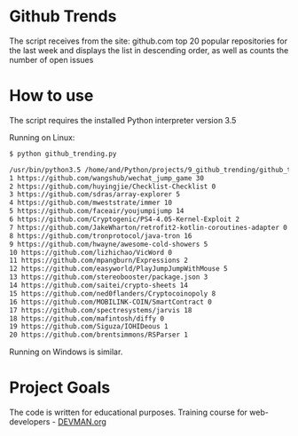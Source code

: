 # Github Trends

The script receives from the site: github.com top 20 popular repositories for the last week and displays the list in descending order, as well as counts the number of open issues

# How to use

The script requires the installed Python interpreter version 3.5

Running on Linux:

```bash
$ python github_trending.py

/usr/bin/python3.5 /home/and/Python/projects/9_github_trending/github_trending.py
1 https://github.com/wangshub/wechat_jump_game 30
2 https://github.com/huyingjie/Checklist-Checklist 0
3 https://github.com/sdras/array-explorer 5
4 https://github.com/mweststrate/immer 10
5 https://github.com/faceair/youjumpijump 14
6 https://github.com/Cryptogenic/PS4-4.05-Kernel-Exploit 2
7 https://github.com/JakeWharton/retrofit2-kotlin-coroutines-adapter 0
8 https://github.com/tronprotocol/java-tron 16
9 https://github.com/hwayne/awesome-cold-showers 5
10 https://github.com/lizhichao/VicWord 0
11 https://github.com/mpangburn/Expressions 2
12 https://github.com/easyworld/PlayJumpJumpWithMouse 5
13 https://github.com/stereobooster/package.json 3
14 https://github.com/saitei/crypto-sheets 14
15 https://github.com/ned0flanders/Cryptocoinopoly 8
16 https://github.com/MOBILINK-COIN/SmartContract 0
17 https://github.com/spectresystems/jarvis 18
18 https://github.com/mafintosh/diffy 0
19 https://github.com/Siguza/IOHIDeous 1
20 https://github.com/brentsimmons/RSParser 1

```

Running on Windows is similar.


# Project Goals

The code is written for educational purposes. Training course for web-developers - [DEVMAN.org](https://devman.org)
